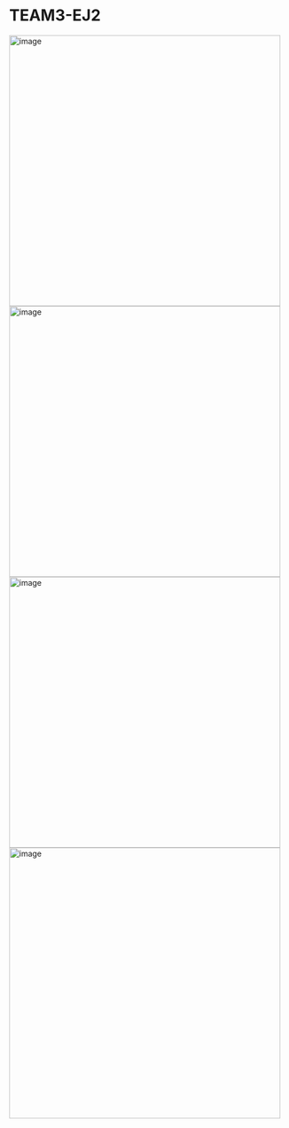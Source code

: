 # TEAM3-EJ2

<img width="489" alt="image" src="https://user-images.githubusercontent.com/99056015/164942694-76911f29-11bf-495f-a6c2-0c032fa767f4.png">
<img width="489" alt="image" src="https://user-images.githubusercontent.com/99056015/164942697-f7d075f7-3b42-4a91-bd18-17a02140be90.png">
<img width="489" alt="image" src="https://user-images.githubusercontent.com/99056015/164942704-4c3ea784-a250-4c76-b9e8-f43216fc41ee.png">
<img width="489" alt="image" src="https://user-images.githubusercontent.com/99056015/164942709-684c5b88-3f5d-437e-bdc2-c71b1665259f.png">
